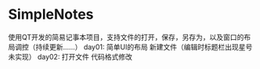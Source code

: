 # SimpleNotes
使用QT开发的简易记事本项目，支持文件的打开，保存，另存为，以及窗口的布局调控（持续更新......）
day01:
  简单UI的布局
  新建文件（编辑时标题栏出现星号未实现）
day02:
  打开文件
  代码格式修改
